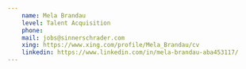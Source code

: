```yaml
---
    name: Mela Brandau 
    level: Talent Acquisition
    phone: 
    mail: jobs@sinnerschrader.com
    xing: https://www.xing.com/profile/Mela_Brandau/cv
    linkedin: https://www.linkedin.com/in/mela-brandau-aba453117/
---
```


